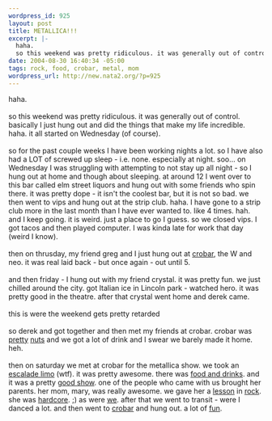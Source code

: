 ```yaml
--- 
wordpress_id: 925
layout: post
title: METALLICA!!!
excerpt: |-
  haha. 
  so this weekend was pretty ridiculous. it was generally out of control. basically I just hung out and did the things that make my life incredible. haha. it all started on Wednesday (of course).  so for the past couple weeks I have been working  nights a lot. so I have also had a LOT of screwed up sleep - i.e. none. especially at night. soo... on Wednesday I was struggl...
date: 2004-08-30 16:40:34 -05:00
tags: rock, food, crobar, metal, mom
wordpress_url: http://new.nata2.org/?p=925
---
```

haha. 
<br/><br/>so this weekend was pretty ridiculous. it was generally out of control. basically I just hung out and did the things that make my life incredible. haha. it all started on Wednesday (of course). <br/><br/> so for the past couple weeks I have been working  nights a lot. so I have also had a LOT of screwed up sleep - i.e. none. especially at night. soo... on Wednesday I was struggling with attempting to not stay up all night - so I hung out at home and though about sleeping. at around 12 I went over to this bar called elm street liquors and hung out with some friends who spin there. it was pretty dope - it isn't the coolest bar, but it is not so bad. we then went to vips and hung out at the strip club. haha. I have gone to a strip club more in the last month than I have ever wanted to. like 4 times. hah. and I keep going. it is weird. just a place to go I guess. so we closed vips. I got tacos and then played computer. I was kinda late for work that day (weird I know). <br/><br/>then on thrusday, my friend greg and I just hung out at <a href="http://nata2.info/?path=pictures%2Fevents%2F2004%3A08%3A27_crobar&amp;img=IMG_1249.jpg">crobar</a>, the W and neo. it was real laid back - but once again  - out until 5. <br/><br/>and then friday - I hung out with my friend crystal. it was pretty fun. we just chilled around the city. got Italian ice in Lincoln park - watched hero. it was pretty good in the theatre. after that crystal went home and derek came. <br/><br/>this is were the weekend gets pretty retarded<br/><br/> so derek and got together and then met my friends at crobar. crobar was <a href="http://nata2.info/?path=pictures%2Fevents%2F2004%3A08%3A27_crobar&amp;img=IMG_1253.jpg">pretty</a> <a href="http://nata2.info/?path=pictures%2Fevents%2F2004%3A08%3A27_crobar&amp;img=IMG_1263.jpg">nuts</a> and we got a lot of drink and I swear we barely made it home. heh. <br/><bR> then on saturday we met at crobar for the metallica show. we took an <a href="http://nata2.info/?path=pictures%2Fevents%2F2004%3A08%3A28_Metallica_and_crobar&amp;img=DSC05500.jpg">escalade limo</a> (wtf). it was pretty awesome. there was <a href="http://nata2.info/?path=pictures%2Fevents%2F2004%3A08%3A28_Metallica_and_crobar&amp;img=DSC05512.jpg">food and drinks</a>. and it was a pretty <a href="http://nata2.info/?path=pictures%2Fevents%2F2004%3A08%3A28_Metallica_and_crobar&amp;img=DSC05532.jpg">good show</a>. one of the people who came with us brought her parents. her mom, mary, was really awesome. we gave her a <a href="http://nata2.info/?path=pictures%2Fevents%2F2004%3A08%3A28_Metallica_and_crobar&amp;img=DSC05540.jpg">lesson</a> in <a href="http://nata2.info/?path=pictures%2Fevents%2F2004%3A08%3A28_Metallica_and_crobar&amp;img=DSC05542.jpg">rock</a>. she was <a href="http://nata2.info/?path=pictures%2Fevents%2F2004%3A08%3A28_Metallica_and_crobar&amp;img=DSC05610.jpg">hardcore</a>. ;) as were <a href="http://nata2.info/?path=pictures%2Fevents%2F2004%3A08%3A28_Metallica_and_crobar&amp;img=DSC05611.jpg">we</a>. after that we went to transit - were I danced a lot. and then went to <a href="http://nata2.info/?path=pictures%2Fevents%2F2004%3A08%3A28_Metallica_and_crobar&amp;img=DSC05674.jpg">crobar</a> and hung out. a lot of <a href="http://nata2.info/?path=pictures%2Fevents%2F2004%3A08%3A28_Metallica_and_crobar&amp;img=DSC05657.jpg">fun</a>. 
